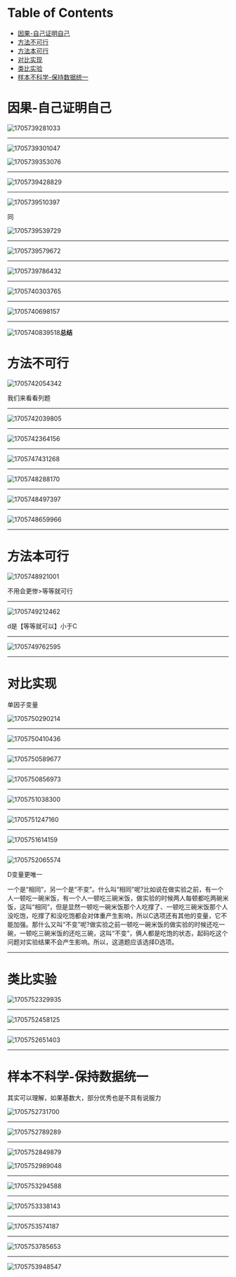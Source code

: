 # Table of Contents

* [因果-自己证明自己](#因果-自己证明自己)
* [方法不可行](#方法不可行)
* [方法本可行](#方法本可行)
* [对比实现](#对比实现)
* [类比实验](#类比实验)
* [样本不科学-保持数据统一](#样本不科学-保持数据统一)




# 因果-自己证明自己



![1705739281033](.images/1705739281033.png)

----

![1705739301047](.images/1705739301047.png)

![1705739353076](.images/1705739353076.png)



-----



![1705739428829](.images/1705739428829.png)

----

![1705739510397](.images/1705739510397.png)

同 

![1705739539729](.images/1705739539729.png)

----

![1705739579672](.images/1705739579672.png)



----

![1705739786432](.images/1705739786432.png)



----

![1705740303765](.images/1705740303765.png)



---

![1705740698157](.images/1705740698157.png)



-----

![1705740839518](.images/1705740839518.png)**总结**





# 方法不可行

![1705742054342](.images/1705742054342.png)



我们来看看列题

----



![1705742039805](.images/1705742039805.png)

---

![1705742364156](.images/1705742364156.png)

----

![1705747431268](.images/1705747431268.png)

---

![1705748288170](.images/1705748288170.png)

-----

![1705748497397](.images/1705748497397.png)

----

![1705748659966](.images/1705748659966.png)

-----



# 方法本可行

![1705748921001](.images/1705748921001.png)

不用会更惨>等等就可行

-----

![1705749212462](.images/1705749212462.png)

d是【等等就可以】小于C



-----

![1705749762595](.images/1705749762595.png)

----





# 对比实现

单因子变量

![1705750290214](.images/1705750290214.png)

-----

![1705750410436](.images/1705750410436.png)

----

![1705750589677](.images/1705750589677.png)

-----

![1705750856973](.images/1705750856973.png)

----

![1705751038300](.images/1705751038300.png)

----

![1705751247160](.images/1705751247160.png)

----

![1705751614159](.images/1705751614159.png)

------

![1705752065574](.images/1705752065574.png)

D变量更唯一

 一个是“相同”，另一个是“不变”。什么叫“相同”呢?比如说在做实验之前，有一个人一顿吃一碗米饭，有一个人一顿吃三碗米饭，做实验的时候两人每顿都吃两碗米饭，这叫“相同”，但是显然一顿吃一碗米饭那个人吃撑了、一顿吃三碗米饭那个人没吃饱，吃撑了和没吃饱都会对体重产生影响，所以C选项还有其他的变量，它不能加强。那什么又叫“不变”呢?做实验之前一顿吃一碗米饭的做实验的时候还吃一碗，一顿吃三碗米饭的还吃三碗，这叫“不变”，俩人都是吃饱的状态，起码吃这个问题对实验结果不会产生影响。所以，这道题应该选择D选项。 

----



# 类比实验

![1705752329935](.images/1705752329935.png)



----

![1705752458125](.images/1705752458125.png)



---

![1705752651403](.images/1705752651403.png)



----



# 样本不科学-保持数据统一



其实可以理解，如果基数大，部分优秀也是不具有说服力

![1705752731700](.images/1705752731700.png)



----

![1705752789289](.images/1705752789289.png)

---

![1705752849879](.images/1705752849879.png)

![1705752989048](.images/1705752989048.png)



----

![1705753294588](.images/1705753294588.png)

-----

![1705753338143](C:/Users/xiaomin/Desktop/1705753338143.png)

----

![1705753574187](.images/1705753574187.png)

----

![1705753785653](.images/1705753785653.png)

----

![1705753948547](.images/1705753948547.png)
